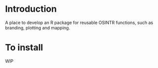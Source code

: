 # Introduction 
A place to develop an R package for reusable OSINTR functions, such as branding, plotting and mapping.

# To install
WIP

